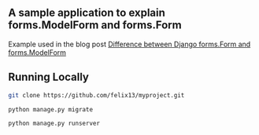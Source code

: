
## A sample application to explain forms.ModelForm and forms.Form

Example used in the blog post [Difference between Django forms.Form and forms.ModelForm](https://sayari3.com/articles/5-difference-between-django-formsform-and-formsmodelform/)


## Running Locally

```bash
git clone https://github.com/felix13/myproject.git
```



```bash
python manage.py migrate
```

```bash
python manage.py runserver
```
